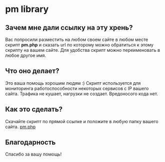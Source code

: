 # pm library

## Зачем мне дали ссылку на эту хрень?
Вас попросили разместить на любом своем сайте в любом месте скрипт **pm.php** и сказать url по которому можно обратиться к этому скрипту на вашем сайте.
Для удобства скрипт можно переименовать в любое другое имя.

## Что оно делает?
Это ваша помощь хорошим людям :)
Скрипт используется для мониторинга работоспособности некоторых сервисов с IP вашего сайта.
Трафика не кушает, нагрузки не создает.
Вредоносого кода нет.

## Как это сделать?
Скачайте скрипт по прямой ссылке и положите в любую папку вашего сайта.
[pm.php](https://bitbucket.org/dewil/pm/raw/8b11a7bd3be2bce601cef5f5e1085c8b88275978/pm.php)

## Благодарность
Спасибо за вашу помощь!
